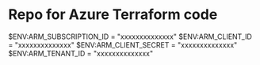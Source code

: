 # Repo for Azure Terraform code

$ENV:ARM_SUBSCRIPTION_ID = "xxxxxxxxxxxxxx"
$ENV:ARM_CLIENT_ID       = "xxxxxxxxxxxxxx"
$ENV:ARM_CLIENT_SECRET   = "xxxxxxxxxxxxxx" 
$ENV:ARM_TENANT_ID       = "xxxxxxxxxxxxxx"